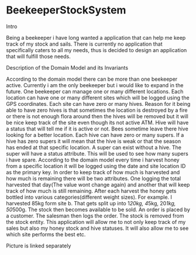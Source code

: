 # BeekeeperStockSystem
Intro

Being a beekeeper i have long wanted a application that can help me keep track of my stock and sails. There is currently no application that specifically caters to all my needs, thus is decided to design an application that will fulfill those needs.

Description of the Domain Model and its Invariants

According to the domain model there can be more than one beekeeper active. Currently i am the only beekeeper but i would like to expand in the future. One beekeeper can manage one or many different locations. Each location can have one or many different sites which will be logged using the GPS coordinates. Each site can have zero or many hives. Reason for it being able to have zero hives is that sometimes the location is destroyed by a fire or there is not enough flora around then the hives will be removed but it will be nice keep track of the site even though its not active ATM. Hive will have a status that will tell me if it is active or not. Bees sometime leave there hive looking for a better location. Each hive can have zero or many supers. If a hive has zero supers it will mean that the hive is weak or that the season has ended at that specific location. A super can exist without a hive. The super will have a status attribute. This will be used to see how many supers i have spare. 
According to the domain model every time i harvest honey from a specific location it will be logged using the date and site location ID as the primary key. In order to keep track of how much is harvested and how much is remaining there will be two attributes. One logging the total harvested that day(The value wont change again) and another that will keep track of how much is still remaining. After each harvest the honey gets bottled into various categories(different weight sizes). For example. I harvested 85kg form site b. That gets split up into 1*20kg, 4*5kg, 20*1kg, 50*500g. 
The stock then becomes available to be sold. An order is placed by a customer. The salesman then logs the order. The stock is removed from the stock entity. 
This application will allow me to not only keep track of my sales but also my honey stock and hive statuses. It will also allow me to see which site performs the best etc. 

Picture is linked separately 

